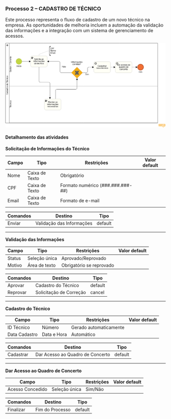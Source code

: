 ### Processo 2 – CADASTRO DE TÉCNICO

Este processo representa o fluxo de cadastro de um novo técnico na empresa. As oportunidades de melhoria incluem a automação da validação das informações e a integração com um sistema de gerenciamento de acessos.

![Modelo BPMN do Processo 2](/docs/images/processos/cadastroDeTecnicoBPMN.png "Modelo BPMN do Processo 2.")

#### Detalhamento das atividades

**Solicitação de Informações do Técnico**

| **Campo**      | **Tipo**         | **Restrições**                | **Valor default** |
|---------------|-----------------|--------------------------------|-------------------|
| Nome         | Caixa de Texto   | Obrigatório                    |                   |
| CPF          | Caixa de Texto   | Formato numérico (###.###.###-##) |                   |
| Email        | Caixa de Texto   | Formato de e-mail              |                   |

| **Comandos**  | **Destino**                   | **Tipo** |
|--------------|------------------------------|---------|
| Enviar       | Validação das Informações    | default |

---

**Validação das Informações**

| **Campo**      | **Tipo**       | **Restrições**         | **Valor default** |
|---------------|---------------|-----------------------|-------------------|
| Status       | Seleção única  | Aprovado/Reprovado   |                   |
| Motivo       | Área de texto  | Obrigatório se reprovado |                   |

| **Comandos**  | **Destino**                      | **Tipo**   |
|--------------|---------------------------------|-----------|
| Aprovar      | Cadastro do Técnico             | default   |
| Reprovar     | Solicitação de Correção        | cancel    |

---

**Cadastro do Técnico**

| **Campo**      | **Tipo**         | **Restrições**              | **Valor default** |
|---------------|-----------------|----------------------------|-------------------|
| ID Técnico   | Número          | Gerado automaticamente     |                   |
| Data Cadastro | Data e Hora    | Automático                 |                   |

| **Comandos**  | **Destino**                   | **Tipo** |
|--------------|------------------------------|---------|
| Cadastrar    | Dar Acesso ao Quadro de Concerto | default |

---

**Dar Acesso ao Quadro de Concerto**

| **Campo**      | **Tipo**         | **Restrições**              | **Valor default** |
|---------------|-----------------|----------------------------|-------------------|
| Acesso Concedido | Seleção única  | Sim/Não                    |                   |

| **Comandos**  | **Destino**      | **Tipo** |
|--------------|-----------------|---------|
| Finalizar    | Fim do Processo | default |
